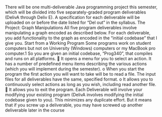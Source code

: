 There will be one multi-deliverable Java programming project this semester, which will be divided into
five separately-graded program deliverables (DelivA through Deliv E). A specification for each
deliverable will be uploaded on or before the date listed for “Del<x> out” in the syllabus.
The Project: Graph Manipulations
All five program deliverables involve manipulating a graph encoded as described below. For each
deliverable, you add functionality to the graph as encoded in the “initial codebase” that I give you.
Start from a Working Program
Some programs work on student computers but not on University (Windows) computers or my MacBook
pro computer.1 So you are given an initial codebase, “Prog340”, that compiles and runs on all platforms.
 It opens a menu for you to select an action. It has a number of predefined menu items describing the
various actions (which you will implement during the semester).
o When you start the program the first action you will want to take will be to read a file. The input
files for all deliverables have the same, specified format.
o It allows you to continuously select actions as long as you wish, including read another file.
 It allows you to exit the program.
Each Deliverable will involve your modifying your existing program (DelivA involves modifying the
initial codebase given to you). This minimizes any duplicate effort. But it means that if you screw up a
deliverable, you may have screwed up another deliverable later in the course
